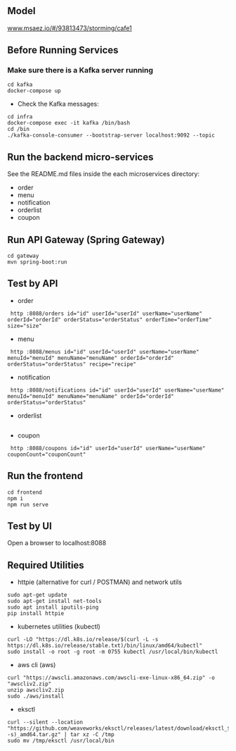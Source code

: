# 

## Model
www.msaez.io/#/93813473/storming/cafe1

## Before Running Services
### Make sure there is a Kafka server running
```
cd kafka
docker-compose up
```
- Check the Kafka messages:
```
cd infra
docker-compose exec -it kafka /bin/bash
cd /bin
./kafka-console-consumer --bootstrap-server localhost:9092 --topic
```

## Run the backend micro-services
See the README.md files inside the each microservices directory:

- order
- menu
- notification
- orderlist
- coupon


## Run API Gateway (Spring Gateway)
```
cd gateway
mvn spring-boot:run
```

## Test by API
- order
```
 http :8088/orders id="id" userId="userId" userName="userName" orderId="orderId" orderStatus="orderStatus" orderTime="orderTime" size="size" 
```
- menu
```
 http :8088/menus id="id" userId="userId" userName="userName" menuId="menuId" menuName="menuName" orderId="orderId" orderStatus="orderStatus" recipe="recipe" 
```
- notification
```
 http :8088/notifications id="id" userId="userId" userName="userName" menuId="menuId" menuName="menuName" orderId="orderId" orderStatus="orderStatus" 
```
- orderlist
```
```
- coupon
```
 http :8088/coupons id="id" userId="userId" userName="userName" couponCount="couponCount" 
```


## Run the frontend
```
cd frontend
npm i
npm run serve
```

## Test by UI
Open a browser to localhost:8088

## Required Utilities

- httpie (alternative for curl / POSTMAN) and network utils
```
sudo apt-get update
sudo apt-get install net-tools
sudo apt install iputils-ping
pip install httpie
```

- kubernetes utilities (kubectl)
```
curl -LO "https://dl.k8s.io/release/$(curl -L -s https://dl.k8s.io/release/stable.txt)/bin/linux/amd64/kubectl"
sudo install -o root -g root -m 0755 kubectl /usr/local/bin/kubectl
```

- aws cli (aws)
```
curl "https://awscli.amazonaws.com/awscli-exe-linux-x86_64.zip" -o "awscliv2.zip"
unzip awscliv2.zip
sudo ./aws/install
```

- eksctl 
```
curl --silent --location "https://github.com/weaveworks/eksctl/releases/latest/download/eksctl_$(uname -s)_amd64.tar.gz" | tar xz -C /tmp
sudo mv /tmp/eksctl /usr/local/bin
```

